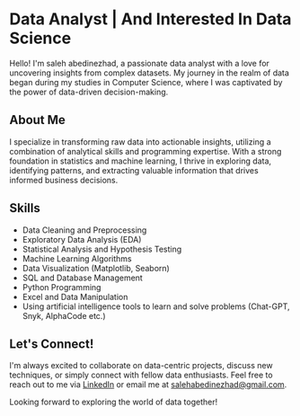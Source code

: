 # Data Analyst | And Interested In Data Science

Hello! I'm saleh abedinezhad, a passionate data analyst with a love for uncovering insights from complex datasets. My journey in the realm of data began during my studies in Computer Science, where I was captivated by the power of data-driven decision-making.

## About Me

I specialize in transforming raw data into actionable insights, utilizing a combination of analytical skills and programming expertise. With a strong foundation in statistics and machine learning, I thrive in exploring data, identifying patterns, and extracting valuable information that drives informed business decisions.

## Skills

- Data Cleaning and Preprocessing
- Exploratory Data Analysis (EDA)
- Statistical Analysis and Hypothesis Testing
- Machine Learning Algorithms
- Data Visualization (Matplotlib, Seaborn)
- SQL and Database Management
- Python Programming
- Excel and Data Manipulation
- Using artificial intelligence tools to learn and solve problems (Chat-GPT, Snyk, AlphaCode etc.)

## Let's Connect!

I'm always excited to collaborate on data-centric projects, discuss new techniques, or simply connect with fellow data enthusiasts. Feel free to reach out to me via [LinkedIn](https://www.linkedin.com/in/imsalione/) or email me at salehabedinezhad@gmail.com.

Looking forward to exploring the world of data together!


<!---
imsalione/imsalione is a ✨ special ✨ repository because its `README.md` (this file) appears on your GitHub profile.
You can click the Preview link to take a look at your changes.
--->
